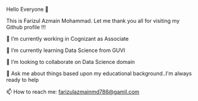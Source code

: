 Hello Everyone 👋

This is Farizul Azmain Mohammad. Let me thank you all for visiting my Github profile !!!

🔭 I’m currently working in Cognizant as Associate

🌱 I’m currently learning Data Science from GUVI

👯 I’m looking to collaborate on Data Science domain

💬 Ask me about things based upon my educational background..I'm always ready to help

📫 How to reach me: farizulazmainmd786@gamil.com
